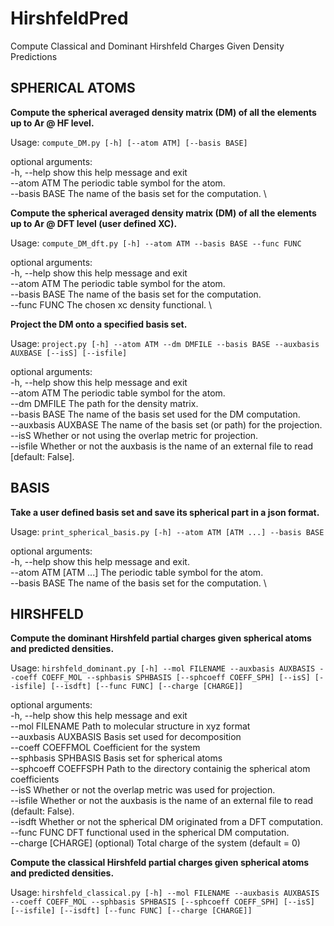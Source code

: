 # HirshfeldPred
Compute Classical and Dominant Hirshfeld Charges Given Density Predictions

## SPHERICAL ATOMS

**Compute the spherical averaged density matrix (DM) of all the elements up to Ar @ HF level.**

Usage:
`compute_DM.py [-h] [--atom ATM] [--basis BASE]`

optional arguments: \
  -h, --help    show this help message and exit \
  --atom ATM    The periodic table symbol for the atom. \
  --basis BASE  The name of the basis set for the computation. \

**Compute the spherical averaged density matrix (DM) of all the elements up to Ar @ DFT level (user defined XC).**

Usage:
`compute_DM_dft.py [-h] --atom ATM --basis BASE --func FUNC`

optional arguments:\
  -h, --help    show this help message and exit \
  --atom ATM    The periodic table symbol for the atom. \
  --basis BASE  The name of the basis set for the computation. \
  --func FUNC   The chosen xc density functional. \

**Project the DM onto a specified basis set.**

Usage:
`project.py [-h] --atom ATM --dm DMFILE --basis BASE --auxbasis AUXBASE [--isS] [--isfile]`

optional arguments: \
  -h, --help          show this help message and exit \
  --atom ATM          The periodic table symbol for the atom. \
  --dm DMFILE         The path for the density matrix. \
  --basis BASE        The name of the basis set used for the DM computation. \
  --auxbasis AUXBASE  The name of the basis set (or path) for the projection. \
  --isS               Whether or not using the overlap metric for projection. \
  --isfile            Whether or not the auxbasis is the name of an external file to read [default: False]. 

## BASIS

**Take a user defined basis set and save its spherical part in a json format.**

Usage:
`print_spherical_basis.py [-h] --atom ATM [ATM ...] --basis BASE`

optional arguments: \
  -h, --help            show this help message and exit. \
  --atom ATM [ATM ...]  The periodic table symbol for the atom. \
  --basis BASE          The name of the basis set for the computation. \

## HIRSHFELD

**Compute the dominant Hirshfeld partial charges given spherical atoms and predicted densities.**

Usage:
`hirshfeld_dominant.py [-h] --mol FILENAME --auxbasis AUXBASIS --coeff COEFF_MOL --sphbasis SPHBASIS [--sphcoeff COEFF_SPH] [--isS] [--isfile] [--isdft]
                             [--func FUNC] [--charge [CHARGE]]`

optional arguments: \
  -h, --help            show this help message and exit \
  --mol FILENAME        Path to molecular structure in xyz format \
  --auxbasis AUXBASIS   Basis set used for decomposition \
  --coeff COEFFMOL     Coefficient for the system \
  --sphbasis SPHBASIS   Basis set for spherical atoms \
  --sphcoeff COEFFSPH  Path to the directory containig the spherical atom coefficients \
  --isS                 Whether or not the overlap metric was used for projection. \
  --isfile              Whether or not the auxbasis is the name of an external file to read (default: False). \
  --isdft               Whether or not the spherical DM originated from a DFT computation. \
  --func FUNC           DFT functional used in the spherical DM computation. \
  --charge [CHARGE]     (optional) Total charge of the system (default = 0) 

 **Compute the classical Hirshfeld partial charges given spherical atoms and predicted densities.**

Usage:
`hirshfeld_classical.py [-h] --mol FILENAME --auxbasis AUXBASIS --coeff COEFF_MOL --sphbasis SPHBASIS [--sphcoeff COEFF_SPH] [--isS] [--isfile] [--isdft]
                             [--func FUNC] [--charge [CHARGE]]`


